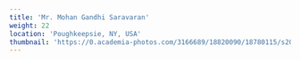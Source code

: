 ```yaml
---
title: 'Mr. Mohan Gandhi Saravaran'
weight: 22
location: 'Poughkeepsie, NY, USA'
thumbnail: 'https://0.academia-photos.com/3166689/18820090/18780115/s200_k.kalyanasundaram.jpg'
---
```

